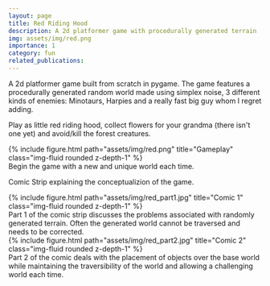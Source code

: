 ```yaml
---
layout: page
title: Red Riding Hood
description: A 2d platformer game with procedurally generated terrain
img: assets/img/red.png
importance: 1
category: fun
related_publications:
---
```


A 2d platformer game built from scratch in pygame. The game features a procedurally generated random world made using simplex noise, 3 different kinds of enemies: Minotaurs, Harpies and a really fast big guy whom I regret adding.

Play as little red riding hood, collect flowers for your grandma (there isn't one yet) and avoid/kill the forest creatures.


<div class="row">
    <div class="col-sm mt-3 mt-md-0">
        {% include figure.html path="assets/img/red.png" title="Gameplay" class="img-fluid rounded z-depth-1" %}
    </div>
</div>
<div class="caption">
    Begin the game with a new and unique world each time. 
</div>

Comic Strip explaining the conceptualizion of the game.
<div class="row">
    <div class="col-sm mt-3 mt-md-0">
        {% include figure.html path="assets/img/red_part1.jpg" title="Comic 1" class="img-fluid rounded z-depth-1" %}
    </div>
</div>
<div class="caption">
    Part 1 of the comic strip discusses the problems associated with randomly generated terrain. Often the generated world cannot be traversed and needs to be corrected.
</div>

<div class="row">
    <div class="col-sm mt-3 mt-md-0">
        {% include figure.html path="assets/img/red_part2.jpg" title="Comic 2" class="img-fluid rounded z-depth-1" %}
    </div>
</div>
<div class="caption">
    Part 2 of the comic deals with the placement of objects over the base world while maintaining the traversibility of the world and allowing a challenging world each time.
</div>


